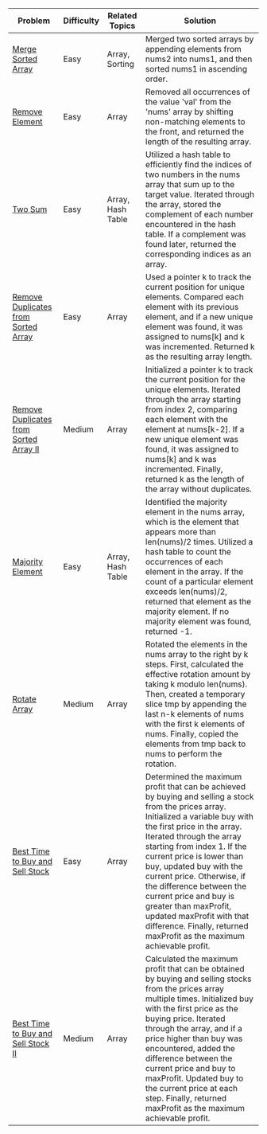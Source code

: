 | Problem            | Difficulty | Related Topics    | Solution                                                                                                                                                              |
| ------------------ | ---------- | ----------------- | --------------------------------------------------------------------------------------------------------------------------------------------------------------------- |
| [Merge Sorted Array](https://github.com/rad16x/leetcode-journey/blob/main/mergeSortedArray.go) | Easy       | Array, Sorting    | Merged two sorted arrays by appending elements from nums2 into nums1, and then sorted nums1 in ascending order\.                                                      |
| [Remove Element](https://github.com/rad16x/leetcode-journey/blob/main/removeElement.go)     | Easy       | Array             | Removed all occurrences of the value 'val' from the 'nums' array by shifting non-matching elements to the front, and returned the length of the resulting array\.    |
| [Two Sum](https://github.com/rad16x/leetcode-journey/blob/main/twoSum.go)            | Easy       | Array, Hash Table | Utilized a hash table to efficiently find the indices of two numbers in the nums array that sum up to the target value. Iterated through the array, stored the complement of each number encountered in the hash table. If a complement was found later, returned the corresponding indices as an array\. |
| [Remove Duplicates from Sorted Array](https://github.com/rad16x/leetcode-journey/blob/main/removeDuplicatesFromSortedArray.go)            | Easy       | Array | Used a pointer k to track the current position for unique elements. Compared each element with its previous element, and if a new unique element was found, it was assigned to nums[k] and k was incremented. Returned k as the resulting array length\. |
| [Remove Duplicates from Sorted Array II](https://github.com/rad16x/leetcode-journey/blob/main/removeDuplicatesFromSortedArrayII.go)        | Medium       | Array | Initialized a pointer k to track the current position for the unique elements. Iterated through the array starting from index 2, comparing each element with the element at nums[k-2]. If a new unique element was found, it was assigned to nums[k] and k was incremented. Finally, returned k as the length of the array without duplicates\. |
| [Majority Element](https://github.com/rad16x/leetcode-journey/blob/main/majorityElement.go)        | Easy       | Array, Hash Table | Identified the majority element in the nums array, which is the element that appears more than len(nums)/2 times. Utilized a hash table to count the occurrences of each element in the array. If the count of a particular element exceeds len(nums)/2, returned that element as the majority element. If no majority element was found, returned -1\. |
| [Rotate Array](https://github.com/rad16x/leetcode-journey/blob/main/rotateArray.go)        | Medium       | Array | Rotated the elements in the nums array to the right by k steps. First, calculated the effective rotation amount by taking k modulo len(nums). Then, created a temporary slice tmp by appending the last n-k elements of nums with the first k elements of nums. Finally, copied the elements from tmp back to nums to perform the rotation\. |
| [Best Time to Buy and Sell Stock](https://github.com/rad16x/leetcode-journey/blob/main/bestTimeToBuyAndSellStock.go)        | Easy       | Array | Determined the maximum profit that can be achieved by buying and selling a stock from the prices array. Initialized a variable buy with the first price in the array. Iterated through the array starting from index 1. If the current price is lower than buy, updated buy with the current price. Otherwise, if the difference between the current price and buy is greater than maxProfit, updated maxProfit with that difference. Finally, returned maxProfit as the maximum achievable profit\. |
| [Best Time to Buy and Sell Stock II](https://github.com/rad16x/leetcode-journey/blob/main/bestTimeToBuyAndSellStockII.go)        | Medium       | Array | Calculated the maximum profit that can be obtained by buying and selling stocks from the prices array multiple times. Initialized buy with the first price as the buying price. Iterated through the array, and if a price higher than buy was encountered, added the difference between the current price and buy to maxProfit. Updated buy to the current price at each step. Finally, returned maxProfit as the maximum achievable profit\. |




